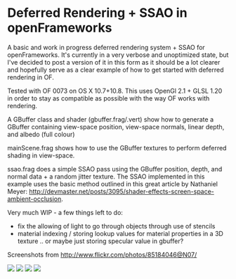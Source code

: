 # Deferred Rendering + SSAO in openFrameworks

A basic and work in progress deferred rendering system + SSAO for openFrameworks. It's currently in a very verbose and unoptimized state, but I've decided to post a version of it in this form as it should be a lot clearer and hopefully serve as a clear example of how to get started with deferred rendering in OF.

Tested with OF 0073 on OS X 10.7+10.8. This uses OpenGl 2.1 + GLSL 1.20 in order to stay as compatible as possible with the way OF works with rendering.

A GBuffer class and shader (gbuffer.frag/.vert) show how to generate a GBuffer containing view-space position, view-space normals, linear depth, and albedo (full colour)

mainScene.frag shows how to use the GBuffer textures to perform deferred shading in view-space.

ssao.frag does a simple SSAO pass using the GBuffer position, depth, and normal data + a random jitter texture.
The SSAO implemented in this example uses the basic method outlined in this great article by Nathaniel Meyer: http://devmaster.net/posts/3095/shader-effects-screen-space-ambient-occlusion.

Very much WIP - a few things left to do:
- fix the allowing of light to go through objects through use of stencils
- material indexing / storing lookup values for material properties in a 3D texture .. or maybe just storing specular value in gbuffer?

Screenshots from http://www.flickr.com/photos/85184046@N07/

<img src="http://farm9.staticflickr.com/8367/8385201806_a60b986ff0_c_d.jpg" />
<img src="http://farm9.staticflickr.com/8223/8253081005_2e6493be39_c_d.jpg" />
<img src="http://farm9.staticflickr.com/8190/8384116631_58567c7ffd_c_d.jpg" />
<img src="http://farm9.staticflickr.com/8355/8384117427_00fcdb6f7e_c_d.jpg" />
